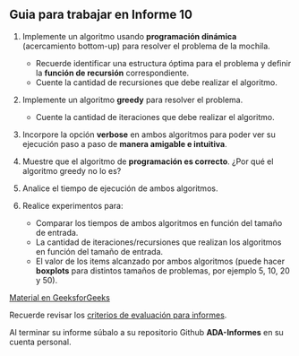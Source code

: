 ## Guia para trabajar en Informe 10

1. Implemente un algoritmo usando **programación dinámica** (acercamiento bottom-up) para resolver el problema de la mochila.
   - Recuerde identificar una estructura óptima para el problema y definir la **función de recursión** correspondiente.
   - Cuente la cantidad de recursiones que debe realizar el algoritmo.

2. Implemente un algoritmo **greedy** para resolver el problema.
   - Cuente la cantidad de iteraciones que debe realizar el algoritmo.

3. Incorpore la opción **verbose** en ambos algoritmos para poder ver su ejecución paso a paso de **manera amigable e intuitiva**.

4. Muestre que el algoritmo de **programación es correcto**. ¿Por qué el algoritmo greedy no lo es?

5. Analice el tiempo de ejecución de ambos algoritmos.

6. Realice experimentos para:
    - Comparar los tiempos de ambos algoritmos en función del tamaño de entrada.
    - La cantidad de iteraciones/recursiones que realizan los algoritmos en función del tamaño de entrada.
    - El valor de los items alcanzado por ambos algoritmos (puede hacer **boxplots** para distintos tamaños de problemas, por ejemplo 5, 10, 20 y 50).

[Material en GeeksforGeeks](https://www.geeksforgeeks.org/0-1-knapsack-problem-dp-10/)

Recuerde revisar los [criterios de evaluación para informes](https://github.com/rilianx/ADA/blob/main/Gu%C3%ADas%20para%20Informes/CriteriosEvaluacion.md).

Al terminar su informe súbalo a su repositorio Github **ADA-Informes** en su cuenta personal.
